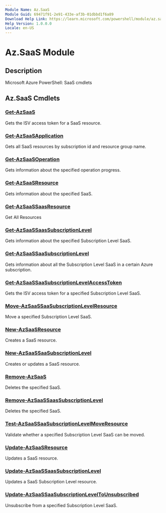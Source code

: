 ```yaml
---
Module Name: Az.SaaS
Module Guid: 69471f91-2e91-433e-af3b-01dbbd1f6a89
Download Help Link: https://learn.microsoft.com/powershell/module/az.saas
Help Version: 1.0.0.0
Locale: en-US
---
```


# Az.SaaS Module
## Description
Microsoft Azure PowerShell: SaaS cmdlets

## Az.SaaS Cmdlets
### [Get-AzSaaS](Get-AzSaaS.md)
Gets the ISV access token for a SaaS resource.

### [Get-AzSaaSApplication](Get-AzSaaSApplication.md)
Gets all SaaS resources by subscription id and resource group name.

### [Get-AzSaaSOperation](Get-AzSaaSOperation.md)
Gets information about the specified operation progress.

### [Get-AzSaaSResource](Get-AzSaaSResource.md)
Gets information about the specified SaaS.

### [Get-AzSaaSSaasResource](Get-AzSaaSSaasResource.md)
Get All Resources

### [Get-AzSaaSSaasSubscriptionLevel](Get-AzSaaSSaasSubscriptionLevel.md)
Gets information about the specified Subscription Level SaaS.

### [Get-AzSaaSSaaSubscriptionLevel](Get-AzSaaSSaaSubscriptionLevel.md)
Gets information about all the Subscription Level SaaS in a certain Azure subscription.

### [Get-AzSaaSSaaSubscriptionLevelAccessToken](Get-AzSaaSSaaSubscriptionLevelAccessToken.md)
Gets the ISV access token for a specified Subscription Level SaaS.

### [Move-AzSaaSSaaSubscriptionLevelResource](Move-AzSaaSSaaSubscriptionLevelResource.md)
Move a specified Subscription Level SaaS.

### [New-AzSaaSResource](New-AzSaaSResource.md)
Creates a SaaS resource.

### [New-AzSaaSSaaSubscriptionLevel](New-AzSaaSSaaSubscriptionLevel.md)
Creates or updates a SaaS resource.

### [Remove-AzSaaS](Remove-AzSaaS.md)
Deletes the specified SaaS.

### [Remove-AzSaaSSaasSubscriptionLevel](Remove-AzSaaSSaasSubscriptionLevel.md)
Deletes the specified SaaS.

### [Test-AzSaaSSaaSubscriptionLevelMoveResource](Test-AzSaaSSaaSubscriptionLevelMoveResource.md)
Validate whether a specified Subscription Level SaaS can be moved.

### [Update-AzSaaSResource](Update-AzSaaSResource.md)
Updates a SaaS resource.

### [Update-AzSaaSSaasSubscriptionLevel](Update-AzSaaSSaasSubscriptionLevel.md)
Updates a SaaS Subscription Level resource.

### [Update-AzSaaSSaaSubscriptionLevelToUnsubscribed](Update-AzSaaSSaaSubscriptionLevelToUnsubscribed.md)
Unsubscribe from a specified Subscription Level SaaS.


